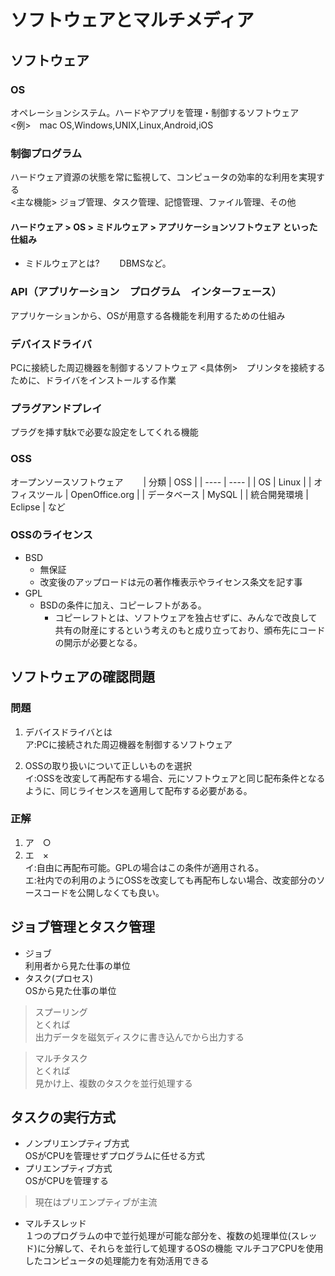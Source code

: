 # ソフトウェアとマルチメディア
## ソフトウェア
### OS
オペレーションシステム。ハードやアプリを管理・制御するソフトウェア  
<例>　mac OS,Windows,UNIX,Linux,Android,iOS

### 制御プログラム
ハードウェア資源の状態を常に監視して、コンピュータの効率的な利用を実現する  
<主な機能> ジョブ管理、タスク管理、記憶管理、ファイル管理、その他  

#### ハードウェア > OS > ミドルウェア > アプリケーションソフトウェア といった仕組み
- ミドルウェアとは?　　 
  DBMSなど。
 
### API（アプリケーション　プログラム　インターフェース）
アプリケーションから、OSが用意する各機能を利用するための仕組み

### デバイスドライバ
PCに接続した周辺機器を制御するソフトウェア
<具体例>　プリンタを接続するために、ドライバをインストールする作業

### プラグアンドプレイ
プラグを挿す駄kで必要な設定をしてくれる機能

### OSS
オープンソースソフトウェア　　
| 分類 | OSS |
| ---- | ---- |
| OS | Linux |
| オフィスツール | OpenOffice.org |
| データベース | MySQL |
| 統合開発環境 | Eclipse |
など

### OSSのライセンス
- BSD
  - 無保証
  - 改変後のアップロードは元の著作権表示やライセンス条文を記す事
- GPL
  - BSDの条件に加え、コピーレフトがある。
    - コピーレフトとは、ソフトウェアを独占せずに、みんなで改良して共有の財産にするという考えのもと成り立っており、頒布先にコードの開示が必要となる。

## ソフトウェアの確認問題
### 問題
1. デバイスドライバとは  
    ア:PCに接続された周辺機器を制御するソフトウェア

1. OSSの取り扱いについて正しいものを選択  
    イ:OSSを改変して再配布する場合、元にソフトウェアと同じ配布条件となるように、同じライセンスを適用して配布する必要がある。

### 正解
1. ア　○
2. エ　×  
    イ:自由に再配布可能。GPLの場合はこの条件が適用される。  
    エ:社内での利用のようにOSSを改変しても再配布しない場合、改変部分のソースコードを公開しなくても良い。

## ジョブ管理とタスク管理
- ジョブ  
利用者から見た仕事の単位
- タスク(プロセス)  
OSから見た仕事の単位

> スプーリング  
> とくれば  
> 出力データを磁気ディスクに書き込んでから出力する

> マルチタスク  
> とくれば  
> 見かけ上、複数のタスクを並行処理する

## タスクの実行方式
- ノンプリエンプティブ方式  
  OSがCPUを管理せずプログラムに任せる方式
- プリエンプティブ方式  
  OSがCPUを管理する

> 現在はプリエンプティブが主流

- マルチスレッド  
  １つのプログラムの中で並行処理が可能な部分を、複数の処理単位(スレッド)に分解して、それらを並行して処理するOSの機能
  マルチコアCPUを使用したコンピュータの処理能力を有効活用できる
